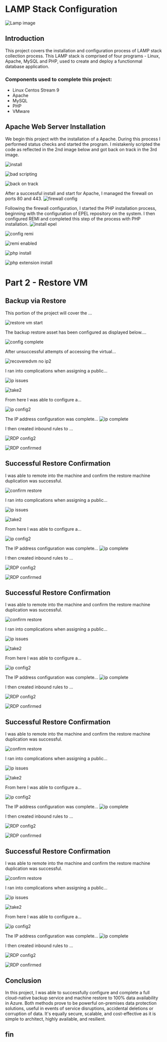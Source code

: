 # LAMP Stack Configuration

![Lamp image](https://imgur.com/Ylqw4gU.jpg)

## Introduction

This project covers the installation and configuration process of LAMP stack collection process. This LAMP stack is comprised of four programs - Linux, Apache, MySQL and PHP, used to create and deploy a functionmal database application. 

### Components used to complete this project:

- Linux Centos Stream 9
- Apache
- MySQL
- PHP
- VMware

## Apache Web Server Installation

We begin this project with the installation of a Apache. During this process I performed status checks and started the program. I mistakenly scripted the code as reflected in the 2nd image below and got back on track in the 3rd image.

![install](https://imgur.com/jBQejrd.jpg)

![bad scripting](https://imgur.com/LBc9PUh.jpg) 

![back on track](https://imgur.com/4Bh8LdG.jpg)

After a successful install and start for Apache, I managed the firewall on ports 80 and 443.
![firewall config](https://imgur.com/DpZ6Tx1.jpg) 

Following the firewall configuration, I started the PHP installation process, beginning with the configuration of EPEL repository on the system. I then configured REMI and completed this step of the process with PHP installation.
![install epel](https://imgur.com/vXBZtD3.jpg) 

![config remi](https://imgur.com/JZ4vhgO.jpg) 

![remi enabled](https://imgur.com/zco7Ink.jpg) 

![php install](https://imgur.com/YNGoilw.jpg) 

![php extension install](https://imgur.com/1WU2rba.jpg) 

# Part 2 - Restore VM

## Backup via Restore 

This portion of the project will cover the ...

![restore vm start](https://imgur.com/J31VDcT.jpg) 

The backup restore asset has been configured as displayed below....

![config complete](https://imgur.com/H09pOrL.jpg) 

After unsuccessful attempts of accessing the virtual...

![recoveredvm no ip2](https://imgur.com/IbsfzN3.jpg) 

I ran into complications when assigning a public...

![ip issues](https://imgur.com/eLXry5H.jpg) 

![take2](https://imgur.com/1Jat4nX.jpg) 

From here I was able to configure a...

![ip config2](https://imgur.com/iMre9vk.jpg) 

The IP address configuration was complete...
![ip complete](https://imgur.com/pxHT5iG.jpg) 

I then created inbound rules to ...

![RDP config2](https://imgur.com/jCBMu0l.jpg) 

![RDP confirmed](https://imgur.com/yHgH8GP.jpg) 

## Successful Restore Confirmation
I was able to remote into the machine and confirm the restore machine duplication was successful.

![confirm restore](https://imgur.com/YifEubJ.jpg) 

I ran into complications when assigning a public...

![ip issues](https://imgur.com/aBWX388.jpg) 

![take2](https://imgur.com/ojQllTe.jpg) 

From here I was able to configure a...

![ip config2](https://imgur.com/EJLmQpy.jpg) 

The IP address configuration was complete...
![ip complete](https://imgur.com/OPmEvyy.jpg) 

I then created inbound rules to ...

![RDP config2](https://imgur.com/a5pimMP.jpg) 

![RDP confirmed](https://imgur.com/CDaO1A6.jpg) 

## Successful Restore Confirmation
I was able to remote into the machine and confirm the restore machine duplication was successful.

![confirm restore](https://imgur.com/gWZjdta.jpg) 

I ran into complications when assigning a public...

![ip issues](https://imgur.com/yaxRtLy.jpg) 

![take2](https://imgur.com/HSGIasf.jpg) 

From here I was able to configure a...

![ip config2](https://imgur.com/fwrgRYW.jpg) 

The IP address configuration was complete...
![ip complete](https://imgur.com/SyKNHBB.jpg) 

I then created inbound rules to ...

![RDP config2](.jpg) 

![RDP confirmed](.jpg) 

## Successful Restore Confirmation
I was able to remote into the machine and confirm the restore machine duplication was successful.

![confirm restore](.jpg) 

I ran into complications when assigning a public...

![ip issues](.jpg) 

![take2](.jpg) 

From here I was able to configure a...

![ip config2](.jpg) 

The IP address configuration was complete...
![ip complete](.jpg) 

I then created inbound rules to ...

![RDP config2](.jpg) 

![RDP confirmed](.jpg) 

## Successful Restore Confirmation
I was able to remote into the machine and confirm the restore machine duplication was successful.

![confirm restore](.jpg) 

I ran into complications when assigning a public...

![ip issues](.jpg) 

![take2](.jpg) 

From here I was able to configure a...

![ip config2](.jpg) 

The IP address configuration was complete...
![ip complete](.jpg) 

I then created inbound rules to ...

![RDP config2](.jpg) 

![RDP confirmed](.jpg) 

## Conclusion
In this project, I was able to successfully configure and complete a full cloud-native backup service and machine restore to 100% data availability in Azure. Both methods prove to be powerful on-premises data protection solutions, useful in events of service disruptions, accidental deletions or corruption of data. It's equally secure, scalable, and cost-effective as it is simple to architect, highly available, and resilient.

## fin

